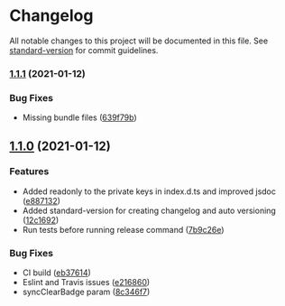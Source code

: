# Changelog

All notable changes to this project will be documented in this file. See
[standard-version](https://github.com/conventional-changelog/standard-version)
for commit guidelines.

### [1.1.1](https://github.com/ali-master/pwa-badge/compare/v1.1.0...v1.1.1) (2021-01-12)

### Bug Fixes

- Missing bundle files
  ([639f79b](https://github.com/ali-master/pwa-badge/commit/639f79b21762fab5a5971783d389d33843007052))

## [1.1.0](https://github.com/ali-master/pwa-badge/compare/v1.0.1...v1.1.0) (2021-01-12)

### Features

- Added readonly to the private keys in index.d.ts and improved jsdoc
  ([e887132](https://github.com/ali-master/pwa-badge/commit/e887132576a195d10f1a656bd21179e064136063))
- Added standard-version for creating changelog and auto versioning
  ([12c1692](https://github.com/ali-master/pwa-badge/commit/12c169234542911e5566f1a0715de3cb936c5bd9))
- Run tests before running release command
  ([7b9c26e](https://github.com/ali-master/pwa-badge/commit/7b9c26ea5c1a1799d875b0de27ebb0b08fccc9ce))

### Bug Fixes

- CI build
  ([eb37614](https://github.com/ali-master/pwa-badge/commit/eb37614657a3846aadef13374cbb6d90b1f6b0bb))
- Eslint and Travis issues
  ([e216860](https://github.com/ali-master/pwa-badge/commit/e216860988e5e379b33cd71dc157f009a1ca32f6))
- syncClearBadge param
  ([8c346f7](https://github.com/ali-master/pwa-badge/commit/8c346f7eac253a98babcf27a1298d25d02352aeb))
